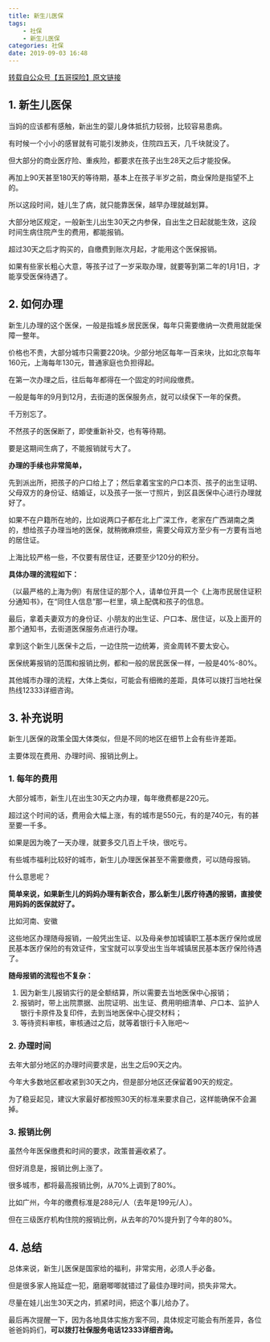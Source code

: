 ```yaml
---
title: 新生儿医保
tags: 
    - 社保
    - 新生儿医保
categories: 社保
date: 2019-09-03 16:48
---
```




[转载自公众号【五哥探险】原文链接](<https://mp.weixin.qq.com/s?__biz=Mzg5MDEyNDI0OQ==&mid=2247484627&idx=1&sn=05a5b4c1e143502b0e1b12709c64177f&chksm=cfe02665f897af73006f880a3d7ba57eaa25c3dc4f4481f0193dd5747f4b81419cb0ac77db0f&mpshare=1&scene=1&srcid=&sharer_sharetime=1567500369080&sharer_shareid=23f1a9103e44dbb329acfbce74b4af2f&key=2b3842170e0a9cd1dd25bf4de7c9fbc5284666e6cd6b792e4069b75f926f6a7b4e583b406a6c79e9476e433e8f18e577abf00736ab7c006c720013be997e968c3218f1cfff4734fe3e4b4c79271e5d7f&ascene=1&uin=MTIwMzM4MTQ2NA%3D%3D&devicetype=Windows+10&version=62060834&lang=zh_CN&pass_ticket=WqDQ6Qiq7AqyhAbWjQuxWoa6tO2kakBl1QpPriR1NB0XFx%2BsbJud%2FQQwLoAB6twL>)



## 1. 新生儿医保

当妈的应该都有感触，新出生的婴儿身体抵抗力较弱，比较容易患病。

有时候一个小小的感冒就有可能引发肺炎，住院四五天，几千块就没了。

但大部分的商业医疗险、重疾险，都要求在孩子出生28天之后才能投保。

再加上90天甚至180天的等待期，基本上在孩子半岁之前，商业保险是指望不上的。

所以这段时间，娃儿生了病，就只能靠医保，越早办理就越划算。

大部分地区规定，一般新生儿出生30天之内参保，自出生之日起就能生效，这段时间生病住院产生的费用，都能报销。

超过30天之后才购买的，自缴费到账次月起，才能用这个医保报销。

如果有些家长粗心大意，等孩子过了一岁采取办理，就要等到第二年的1月1日，才能享受医保待遇了。



## 2. 如何办理

新生儿办理的这个医保，一般是指城乡居民医保，每年只需要缴纳一次费用就能保障一整年。



价格也不贵，大部分城市只需要220块。少部分地区每年一百来块，比如北京每年160元，上海每年130元，普通家庭也负担得起。

在第一次办理之后，往后每年都得在一个固定的时间段缴费。

一般是每年的9月到12月，去街道的医保服务点，就可以续保下一年的保费。

千万别忘了。

不然孩子的医保断了，即使重新补交，也有等待期。

要是这期间生病了，不能报销就亏大了。

**办理的手续也非常简单，**

先到派出所，把孩子的户口给上了；然后拿着宝宝的户口本页、孩子的出生证明、父母双方的身份证、结婚证，以及孩子一张一寸照片，到区县医保中心进行办理就好了。

如果不在户籍所在地的，比如说两口子都在北上广深工作，老家在广西湖南之类的，想给孩子办理当地的医保，就稍微麻烦些，需要父母双方至少有一方要有当地的居住证。

上海比较严格一些，不仅要有居住证，还要至少120分的积分。

**具体办理的流程如下：**

（以最严格的上海为例）有居住证的那个人，请单位开具一个《上海市民居住证积分通知书》，在“同住人信息”那一栏里，填上配偶和孩子的信息。

最后，拿着夫妻双方的身份证、小朋友的出生证、户口本、居住证，以及上面开的那个通知书，去街道医保服务点进行办理。

拿到这个新生儿医保卡之后，一边住院一边统筹，资金周转不要太安心。

医保统筹报销的范围和报销比例，都和一般的居民医保一样，一般是40%-80%。

其他城市办理的流程，大体上类似，可能会有细微的差距，具体可以拨打当地社保热线12333详细咨询。



## 3. 补充说明

新生儿医保的政策全国大体类似，但是不同的地区在细节上会有些许差距。

主要体现在费用、办理时间、报销比例上。

###  1. 每年的费用

大部分城市，新生儿在出生30天之内办理，每年缴费都是220元。

超过这个时间的话，费用会大幅上涨，有的城市是550元，有的是740元，有的甚至要一千多。

如果是因为晚了一天办理，就要多交几百上千块，很吃亏。

有些城市福利比较好的城市，新生儿办理医保甚至不需要缴费，可以随母报销。

什么意思呢？

**简单来说，如果新生儿的妈妈办理有新农合，那么新生儿医疗待遇的报销，直接使用妈妈的医保就好了。**

比如河南、安徽

这些地区办理随母报销，一般凭出生证、以及母亲参加城镇职工基本医疗保险或居民基本医疗保险的有效证件，宝宝就可以享受出生当年城镇居民基本医疗保险待遇了。

**随母报销的流程也不复杂：**

1. 因为新生儿报销实行的是全额结算，所以需要去当地医保中心报销；
2. 报销时，带上出院票据、出院证明、出生证、费用明细清单、户口本、监护人银行卡原件及复印件，去到当地医保中心提交材料；
3. 等待资料审核，审核通过之后，就等着银行卡入账吧～



###  2. 办理时间

去年大部分地区的办理时间要求是，出生之后90天之内。

今年大多数地区都收紧到30天之内，但是部分地区还保留着90天的规定。

为了稳妥起见，建议大家最好都按照30天的标准来要求自己，这样能确保不会漏掉。



### 3. 报销比例

虽然今年医保缴费和时间的要求，政策普遍收紧了。

但好消息是，报销比例上涨了。

很多城市，都将最高报销比例，从70%上调到了80%。

比如广州，今年的缴费标准是288元/人（去年是199元/人）。

但在三级医疗机构住院的报销比例，从去年的70%提升到了今年的80%。





## 4. 总结 

总体来说，新生儿医保是国家给的福利，非常实用，必须人手必备。

但是很多家人拖延症一犯，磨磨唧唧就错过了最佳办理时间，损失非常大。

尽量在娃儿出生30天之内，抓紧时间，把这个事儿给办了。

最后再次提醒一下，因为各地具体实施方案不同，具体规定可能会有所差异，各位爸爸妈妈们，**可以拨打社保服务电话12333详细咨询。**